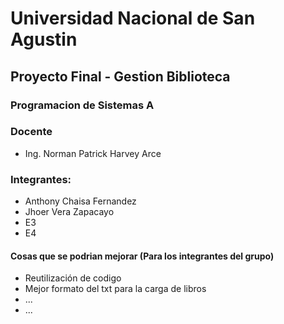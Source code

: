 # Universidad Nacional de San Agustin
## Proyecto Final - Gestion Biblioteca
### Programacion de Sistemas A


### Docente

<ul>
    <li>Ing. Norman Patrick Harvey Arce</li>
</ul>

### Integrantes:

<ul>
    <li>Anthony Chaisa Fernandez</li>
    <li>Jhoer Vera Zapacayo</li>
    <li>E3</li>
    <li>E4</li>
</ul>

#### Cosas que se podrian mejorar (Para los integrantes del grupo)
<ul>
    <li>Reutilización de codigo</li>
    <li>Mejor formato del txt para la carga de libros</li>
    <li>...</li>
    <li>...</li>
</ul>